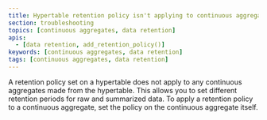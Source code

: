 ```yaml
---
title: Hypertable retention policy isn't applying to continuous aggregates
section: troubleshooting
topics: [continuous aggregates, data retention]
apis:
  - [data retention, add_retention_policy()]
keywords: [continuous aggregates, data retention]
tags: [continuous aggregates, data retention]
---
```


<!---
* Use this format for writing troubleshooting sections:
 - Cause: What causes the problem?
 - Consequence: What does the user see when they hit this problem?
 - Fix/Workaround: What can the user do to fix or work around the problem? Provide a "Resolving" Procedure if required.
 - Result: When the user applies the fix, what is the result when the same action is applied?
* Copy this comment at the top of every troubleshooting page
-->

A retention policy set on a hypertable does not apply to any continuous
aggregates made from the hypertable. This allows you to set different retention
periods for raw and summarized data. To apply a retention policy to a continuous
aggregate, set the policy on the continuous aggregate itself.
